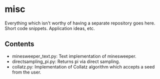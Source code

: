 # misc
Everything which isn't worthy of having a separate repository goes here. Short code snippets. Application ideas, etc.

## Contents
* minesweeper_text.py: Text implementation of minesweeper.
* directsampling_pi.py: Returns pi via direct sampling.
* collatz.py: Implementation of Collatz algorithm which accepts a seed from the user.
